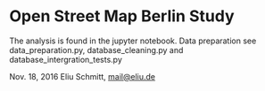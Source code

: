 # Open Street Map Berlin Study

The analysis is found in the jupyter notebook. Data preparation see data_preparation.py, database_cleaning.py and database_intergration_tests.py

Nov. 18, 2016 Eliu Schmitt, mail@eliu.de